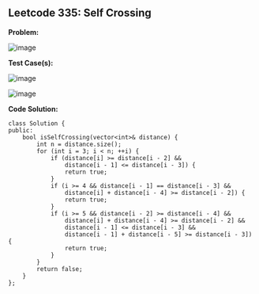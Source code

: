 ## **Leetcode 335: Self Crossing**

**Problem:**


![image](https://github.com/user-attachments/assets/ecb23d0c-3f86-4bae-8238-dc742f9f6642)




**Test Case(s):**

![image](https://github.com/user-attachments/assets/994c71f2-4811-48da-82c8-17193e4e698e)


![image](https://github.com/user-attachments/assets/e8b4963a-9003-4bd2-9111-e2bbcc780897)



**Code Solution:**

```
class Solution {
public:
    bool isSelfCrossing(vector<int>& distance) {
        int n = distance.size();
        for (int i = 3; i < n; ++i) {
            if (distance[i] >= distance[i - 2] &&
                distance[i - 1] <= distance[i - 3]) {
                return true;
            }
            if (i >= 4 && distance[i - 1] == distance[i - 3] &&
                distance[i] + distance[i - 4] >= distance[i - 2]) {
                return true;
            }
            if (i >= 5 && distance[i - 2] >= distance[i - 4] &&
                distance[i] + distance[i - 4] >= distance[i - 2] &&
                distance[i - 1] <= distance[i - 3] &&
                distance[i - 1] + distance[i - 5] >= distance[i - 3]) {
                return true;
            }
        }
        return false;
    }
};
```
